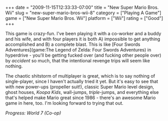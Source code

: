 +++
date = "2009-11-15T12:33:33-07:00"
title = "New Super Mario Bros. Wii"
slug = "new-super-mario-bros-wii-8"
category = ["Playing A Game"]
game = ["New Super Mario Bros. Wii"]
platform = ["Wii"]
rating = ["Good"]
+++

This game is crazy-fun.  I've been playing it with a co-worker and a buddy and his wife, and with four players it is both A) impossible to get anything accomplished and B) a complete blast.  This is like [Four Swords Adventures](game:The Legend of Zelda: Four Swords Adventures) in hyperdrive - you'll be getting fucked over (and fucking other people over) by <i>accident</i> so much, that the intentional revenge trips will seem like nothing.

The chaotic shitstorm of multiplayer is great, which is to say nothing of single-player, since I haven't actually tried it yet.  But it's easy to see that with new power-ups (propeller suit!), classic Super Mario level design, ghost houses, <i>Koopa Kids</i>, wall-jumps, <i>triple</i>-jumps, and everything else that's helped make Mario great since 1986 - there's an awesome Mario game in here, too.  I'm looking forward to trying that out.

<i>Progress: World 7 (Co-op)</i>